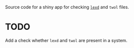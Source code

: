 Source code for a shiny app for checking [`lexd`](https://github.com/apertium/lexd) and `twol` files.

# TODO
Add a check whether `lexd` and `twol` are present in a system.